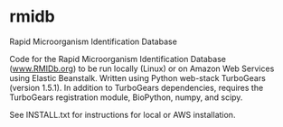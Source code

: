 # rmidb
Rapid Microorganism Identification Database

Code for the Rapid Microorganism Identification Database (www.RMIDb.org)
to be run locally (Linux) or on Amazon Web Services using Elastic
Beanstalk. Written using Python web-stack TurboGears (version 1.5.1). In
addition to TurboGears dependencies, requires the TurboGears registration
module, BioPython, numpy, and scipy.

See INSTALL.txt for instructions for local or AWS installation. 
